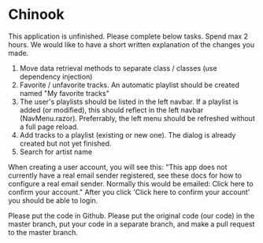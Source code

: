 # Chinook

This application is unfinished. Please complete below tasks. Spend max 2 hours.
We would like to have a short written explanation of the changes you made.

1. Move data retrieval methods to separate class / classes (use dependency injection)
2. Favorite / unfavorite tracks. An automatic playlist should be created named "My favorite tracks"
3. The user's playlists should be listed in the left navbar. If a playlist is added (or modified), this should reflect in the left navbar (NavMenu.razor). Preferrably, the left menu should be refreshed without a full page reload.
4. Add tracks to a playlist (existing or new one). The dialog is already created but not yet finished.
5. Search for artist name

When creating a user account, you will see this:
"This app does not currently have a real email sender registered, see these docs for how to configure a real email sender. Normally this would be emailed: Click here to confirm your account."
After you click 'Click here to confirm your account' you should be able to login.

Please put the code in Github. Please put the original code (our code) in the master branch, put your code in a separate branch, and make a pull request to the master branch.
